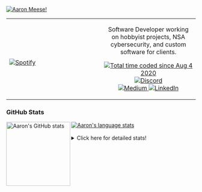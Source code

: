 [![Aaron Meese!](https://user-images.githubusercontent.com/17814535/88975338-a2aabf00-d27f-11ea-963f-8a19608716b4.png)](https://github.com/ajmeese7/readme-ascii "README ASCII")

<!-- Modified from project here: https://github.com/novatorem/novatorem -->
<table width="100%"> 
  <tr>
  <td width="50%">
      
&nbsp; <br> [![Spotify](https://ajmeese7.vercel.app/api/spotify)](https://open.spotify.com/user/ajmeese)

  </td>
  <td width="50%">
    <p align="center">
    Software Developer working on hobbyist projects, NSA cybersecurity, and custom software for clients.
    </p>
    <p align="center">
      <a href="https://wakatime.com/@f726891d-3b02-46cd-9b60-e8c59f9e2b14">
        <img src="https://wakatime.com/badge/user/f726891d-3b02-46cd-9b60-e8c59f9e2b14.svg" alt="Total time coded since Aug 4 2020" title="WakaTime" />
      </a>
      <a href="http://link.aaronmeese.com/discord">
        <img src="https://img.shields.io/badge/discord-ajmeese7%234835-369?style=flat-square&logo=discord&logoColor=white&color=purple" alt="Discord" title="Discord">
      </a>
      <br />
      <a href="https://link.aaronmeese.com/medium">
        <img src="https://img.shields.io/badge/medium-ajmeese7-1DB954?style=flat-square&logo=medium&logoColor=white" alt="Medium" title="Medium">
      </a>
      <a href="https://link.aaronmeese.com/linkedin">
        <img src="https://img.shields.io/badge/linkedIn-aaronmeese-1DB954?style=flat-square&logo=linkedin&logoColor=white&color=blue" alt="LinkedIn" title="LinkedIn">
      </a>
    </p>
  </td>

</table>

[//]: <> (The `&nbsp;` is to have Aphelion take up more space)

### GitHub Stats ###

<a href="https://profile-summary-for-github.com/user/ajmeese7">
  <img align="left" height="170px" src="https://github-readme-stats.vercel.app/api?username=ajmeese7&show_icons=true&line_height=27&count_private=true" alt="Aaron's GitHub stats"/>
  <img src="https://github-readme-stats.vercel.app/api/top-langs/?username=ajmeese7&hide_langs_below=5&layout=compact" alt="Aaron's language stats"/>
</a>

<br />
<br />
<details>
<summary>Click here for detailed stats!</summary>

### :zap: Recent Activity
<!--START_SECTION:activity-->
1. 💪 Opened PR [#113](https://github.com/meeseOS/meeseOS/pull/113) in [meeseOS/meeseOS](https://github.com/meeseOS/meeseOS)
2. ❗️ Closed issue [#103](https://github.com/meeseOS/meeseOS/issues/103) in [meeseOS/meeseOS](https://github.com/meeseOS/meeseOS)
3. 🎉 Merged PR [#112](https://github.com/meeseOS/meeseOS/pull/112) in [meeseOS/meeseOS](https://github.com/meeseOS/meeseOS)
4. 💪 Opened PR [#112](https://github.com/meeseOS/meeseOS/pull/112) in [meeseOS/meeseOS](https://github.com/meeseOS/meeseOS)
5. 🎉 Merged PR [#111](https://github.com/meeseOS/meeseOS/pull/111) in [meeseOS/meeseOS](https://github.com/meeseOS/meeseOS)
<!--END_SECTION:activity-->

### 🧐 Waka Stats
<!--START_SECTION:waka-->
![Code Time](http://img.shields.io/badge/Code%20Time-1%2C265%20hrs%2024%20mins-blue)

**🐱 My GitHub Data** 

> 🏆 1,138 Contributions in the Year 2022
 > 
> 📦 197.9 kB Used in GitHub's Storage 
 > 
> 💼 Opted to Hire
 > 
> 📜 83 Public Repositories 
 > 
> 🔑 30 Private Repositories  
 > 
**I'm an Early 🐤** 

```text
🌞 Morning    139 commits    █████░░░░░░░░░░░░░░░░░░░░   20.62% 
🌆 Daytime    242 commits    █████████░░░░░░░░░░░░░░░░   35.91% 
🌃 Evening    289 commits    ██████████░░░░░░░░░░░░░░░   42.88% 
🌙 Night      4 commits      ░░░░░░░░░░░░░░░░░░░░░░░░░   0.59%

```
📅 **I'm Most Productive on Tuesday** 

```text
Monday       98 commits     ███░░░░░░░░░░░░░░░░░░░░░░   14.54% 
Tuesday      119 commits    ████░░░░░░░░░░░░░░░░░░░░░   17.66% 
Wednesday    73 commits     ██░░░░░░░░░░░░░░░░░░░░░░░   10.83% 
Thursday     94 commits     ███░░░░░░░░░░░░░░░░░░░░░░   13.95% 
Friday       60 commits     ██░░░░░░░░░░░░░░░░░░░░░░░   8.9% 
Saturday     114 commits    ████░░░░░░░░░░░░░░░░░░░░░   16.91% 
Sunday       116 commits    ████░░░░░░░░░░░░░░░░░░░░░   17.21%

```


📊 **This Week I Spent My Time On** 

```text
⌚︎ Time Zone: America/New_York

💬 Programming Languages: 
JavaScript               14 hrs 24 mins      ███████████████████░░░░░░   79.09% 
SCSS                     1 hr 15 mins        █░░░░░░░░░░░░░░░░░░░░░░░░   6.93% 
Other                    51 mins             █░░░░░░░░░░░░░░░░░░░░░░░░   4.73% 
JSON                     43 mins             █░░░░░░░░░░░░░░░░░░░░░░░░   3.94% 
Markdown                 37 mins             ░░░░░░░░░░░░░░░░░░░░░░░░░   3.44%

🐱‍💻 Projects: 
aaronmeese.com           15 hrs 51 mins      █████████████████████░░░░   87.08% 
snapchat-share           41 mins             █░░░░░░░░░░░░░░░░░░░░░░░░   3.77% 
osjs-client              30 mins             ░░░░░░░░░░░░░░░░░░░░░░░░░   2.83% 
osjs-dev-meta            23 mins             ░░░░░░░░░░░░░░░░░░░░░░░░░   2.14% 
stack_overflow           13 mins             ░░░░░░░░░░░░░░░░░░░░░░░░░   1.27%

```

**I Mostly Code in JavaScript** 

```text
JavaScript               32 repos            ████████████░░░░░░░░░░░░░   47.76% 
HTML                     9 repos             ███░░░░░░░░░░░░░░░░░░░░░░   13.43% 
Python                   6 repos             ██░░░░░░░░░░░░░░░░░░░░░░░   8.96% 
Java                     4 repos             █░░░░░░░░░░░░░░░░░░░░░░░░   5.97% 
CSS                      3 repos             █░░░░░░░░░░░░░░░░░░░░░░░░   4.48%

```



 Last Updated on 11/09/2022 08:03:37 UTC
<!--END_SECTION:waka-->
</details>
